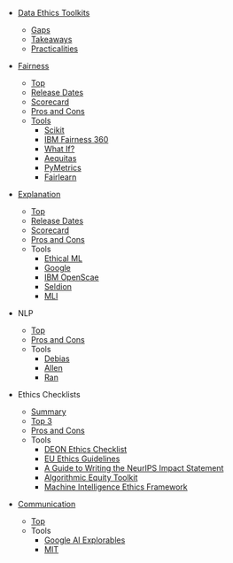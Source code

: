 - [Data Ethics Toolkits](README.md)

  - [Gaps](intro/gaps.md)
  - [Takeaways](intro/takeaways.md)
  - [Practicalities](intro/practicalities.md)

- [Fairness](fairness/summary.md)

  - [Top](fairness/top.md)
  - [Release Dates](fairness/release-dates.md)
  - [Scorecard](fairness/scorecard.md)
  - [Pros and Cons](fairness/proscons.md)
  - [Tools](fairness/tools.md)
    - [Scikit](fairness/scikit.md)
    - [IBM Fairness 360](fairness/ibm.md)
    - [What If?](fairness/whatif.md)
    - [Aequitas](fairness/aequitas.md)
    - [PyMetrics](fairness/pymetrics.md)
    - [Fairlearn](fairness/fairlearn.md)

- [Explanation](explanation/summary.md)

  - [Top](explanation/top.md)
  - [Release Dates](explanation/release-dates.md)
  - [Scorecard](explanation/scorecard.md)
  - [Pros and Cons](explanation/proscons.md)
  - Tools
    - [Ethical ML](explanation/ethicalml.md)
    - [Google](explanation/google.md)
    - [IBM OpenScae](explanation/ibm-openscale.md)
    - [Seldion](explanation/seldion.md)
    - [MLI](explanation/mli.md)

- NLP

  - [Top](nlp/top.md)
  - [Pros and Cons](nlp/proscons.md)
  - Tools
    - [Debias](nlp/debias.md)
    - [Allen](nlp/allen.md)
    - [Ran](nlp/ran.md)


- Ethics Checklists

  - [Summary](guidelines/summary.md)
  - [Top 3](guidelines/top.md)
  - [Pros and Cons](guidelines/proscons.md)
  - Tools
    - [DEON Ethics Checklist](guidelines/deon.md)
    - [EU Ethics Guidelines](guidelines/eu.md)
    - [A Guide to Writing the NeurIPS Impact Statement](guidelines/neurips.md)
    - [Algorithmic Equity Toolkit](guidelines/algorithmic.md)
    - [Machine Intelligence Ethics Framework](guidelines/ml-ethics.md)
    
- [Communication](communication/summary.md)
  - [Top](communication/top.md)
  - Tools
    - [Google AI Explorables](communication/google.md)
    - [MIT](communication/mit.md)
